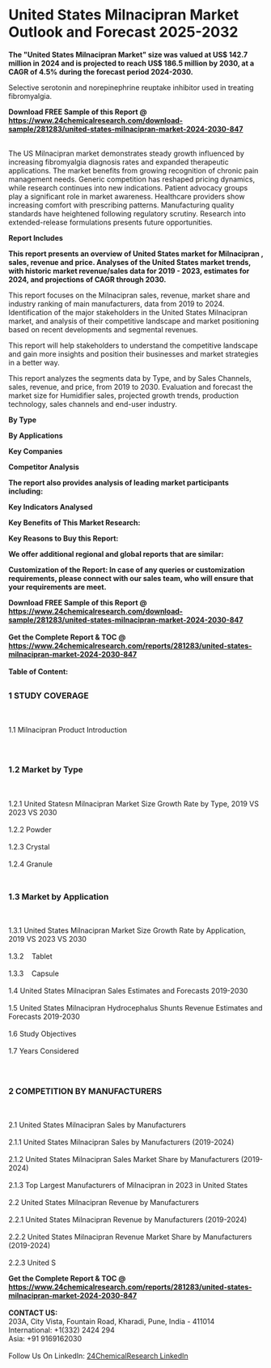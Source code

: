 <h1>United States Milnacipran Market Outlook and Forecast 2025-2032</h1><p><strong>The "United States Milnacipran Market" size was valued at US$ 142.7 million in 2024 and is projected to reach US$ 186.5 million by 2030, at a CAGR of 4.5% during the forecast period 2024-2030.</strong></p><p>
</p><p>Selective serotonin and norepinephrine reuptake inhibitor used in treating fibromyalgia.</p><div><b>Download FREE Sample of this Report @ 
            <a href="https://www.24chemicalresearch.com/download-sample/281283/united-states-milnacipran-market-2024-2030-847">
            https://www.24chemicalresearch.com/download-sample/281283/united-states-milnacipran-market-2024-2030-847</a></b></div><br><p>
</p><p>The US Milnacipran market demonstrates steady growth influenced by increasing fibromyalgia diagnosis rates and expanded therapeutic applications. The market benefits from growing recognition of chronic pain management needs. Generic competition has reshaped pricing dynamics, while research continues into new indications. Patient advocacy groups play a significant role in market awareness. Healthcare providers show increasing comfort with prescribing patterns. Manufacturing quality standards have heightened following regulatory scrutiny. Research into extended-release formulations presents future opportunities.</p><p>
</p><p><strong>Report Includes</strong></p><p>
</p><p><strong>This report presents an overview of United States market for Milnacipran , sales, revenue and price. Analyses of the United States market trends, with historic market revenue/sales data for 2019 - 2023, estimates for 2024, and projections of CAGR through 2030.</strong></p><p>
</p><p>This report focuses on the Milnacipran sales, revenue, market share and industry ranking of main manufacturers, data from 2019 to 2024. Identification of the major stakeholders in the United States Milnacipran market, and analysis of their competitive landscape and market positioning based on recent developments and segmental revenues.</p><p>
</p><p>This report will help stakeholders to understand the competitive landscape and gain more insights and position their businesses and market strategies in a better way.</p><p>
</p><p>This report analyzes the segments data by Type, and by Sales Channels, sales, revenue, and price, from 2019 to 2030. Evaluation and forecast the market size for Humidifier sales, projected growth trends, production technology, sales channels and end-user industry.</p><p>
<strong>By Type</strong></p><p>
</p><p>
<strong>By Applications</strong></p><p>
</p><p>
</p><p><strong>Key Companies</strong></p><p>
</p><p>
<strong>Competitor Analysis</strong></p><p>
</p><p><strong>The report also provides analysis of leading market participants including:</strong></p><p>
</p><p>
</p><p><strong>Key Indicators Analysed</strong></p><p>
</p><p>
</p><p><strong>Key Benefits of This Market Research:</strong></p><p>
</p><p>
</p><p><strong>Key Reasons to Buy this Report:</strong></p><p>
</p><p>
</p><p><strong>We offer additional regional and global reports that are similar:</strong></p><p>
</p><p>
</p><p><strong>Customization of the Report: In case of any queries or customization requirements, please connect with our sales team, who will ensure that your requirements are meet.</strong></p><div><b>Download FREE Sample of this Report @ 
            <a href="https://www.24chemicalresearch.com/download-sample/281283/united-states-milnacipran-market-2024-2030-847">
            https://www.24chemicalresearch.com/download-sample/281283/united-states-milnacipran-market-2024-2030-847</a></b></div><br><div><b>Get the Complete Report & TOC @ 
            <a href="https://www.24chemicalresearch.com/reports/281283/united-states-milnacipran-market-2024-2030-847">
            https://www.24chemicalresearch.com/reports/281283/united-states-milnacipran-market-2024-2030-847</a></b></div><br>
            <b>Table of Content:</b><p><h2><span style="font-size:16px"><strong>1 STUDY COVERAGE</strong></span></h2><br />
<p>1.1 Milnacipran Product Introduction</p><br />
<h2><span style="font-size:16px"><strong>1.2 Market by Type</strong></span></h2><br />
<p>1.2.1 United Statesn Milnacipran Market Size Growth Rate by Type, 2019 VS 2023 VS 2030<br /><br />
1.2.2 Powder&nbsp;&nbsp; &nbsp;<br /><br />
1.2.3 Crystal<br /><br />
1.2.4 Granule<br /><br />
<h2><span style="font-size:16px"><strong>1.3 Market by Application</strong></span></h2><br />
<p>1.3.1 United States Milnacipran Market Size Growth Rate by Application, 2019 VS 2023 VS 2030<br /><br />
1.3.2&nbsp;&nbsp; &nbsp;Tablet<br /><br />
1.3.3&nbsp;&nbsp; &nbsp;Capsule<br /><br />
1.4 United States Milnacipran Sales Estimates and Forecasts 2019-2030<br /><br />
1.5 United States Milnacipran Hydrocephalus Shunts Revenue Estimates and Forecasts 2019-2030<br /><br />
1.6 Study Objectives<br /><br />
1.7 Years Considered</p><br />
<h2><span style="font-size:16px"><strong>2 COMPETITION BY MANUFACTURERS</strong></span></h2><br />
<p>2.1 United States Milnacipran Sales by Manufacturers<br /><br />
2.1.1 United States Milnacipran Sales by Manufacturers (2019-2024)<br /><br />
2.1.2 United States Milnacipran Sales Market Share by Manufacturers (2019-2024)<br /><br />
2.1.3 Top Largest Manufacturers of Milnacipran in 2023 in United States<br /><br />
2.2 United States Milnacipran Revenue by Manufacturers<br /><br />
2.2.1 United States Milnacipran Revenue by Manufacturers (2019-2024)<br /><br />
2.2.2 United States Milnacipran Revenue Market Share by Manufacturers (2019-2024)<br /><br />
2.2.3 United S</p><div><b>Get the Complete Report & TOC @ 
            <a href="https://www.24chemicalresearch.com/reports/281283/united-states-milnacipran-market-2024-2030-847">
            https://www.24chemicalresearch.com/reports/281283/united-states-milnacipran-market-2024-2030-847</a></b></div><br><b>CONTACT US:</b><br>
            203A, City Vista, Fountain Road, Kharadi, Pune, India - 411014<br>
            International: +1(332) 2424 294<br>
            Asia: +91 9169162030 <br><br>
            Follow Us On LinkedIn: <a href="https://www.linkedin.com/company/24chemicalresearch/">24ChemicalResearch LinkedIn</a>